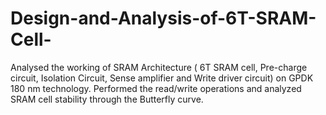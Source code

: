 # Design-and-Analysis-of-6T-SRAM-Cell-
Analysed the working of SRAM Architecture ( 6T SRAM cell, Pre-charge circuit, Isolation Circuit, Sense amplifier and Write driver circuit) on GPDK 180 nm technology. Performed the read/write operations and analyzed SRAM cell stability through the Butterfly curve.
